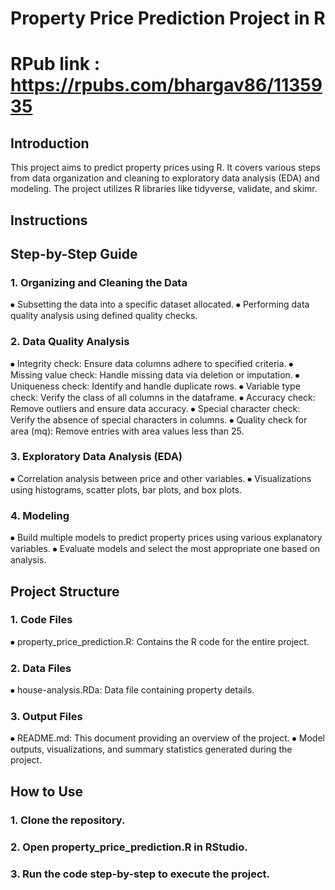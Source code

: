 
# Property Price Prediction Project in R  
# RPub link :  https://rpubs.com/bhargav86/1135935


## Introduction

This project aims to predict property prices using R. It covers various steps from data organization and cleaning to exploratory data analysis (EDA) and modeling. The project utilizes R libraries like tidyverse, validate, and skimr.

## Instructions


## Step-by-Step Guide

### 1.	Organizing and Cleaning the Data
⦁	Subsetting the data into a specific dataset allocated.
⦁	Performing data quality analysis using defined quality checks.

### 2.	Data Quality Analysis
⦁	Integrity check: Ensure data columns adhere to specified criteria.
⦁	Missing value check: Handle missing data via deletion or imputation.
⦁	Uniqueness check: Identify and handle duplicate rows.
⦁	Variable type check: Verify the class of all columns in the dataframe.
⦁	Accuracy check: Remove outliers and ensure data accuracy.
⦁	Special character check: Verify the absence of special characters in columns.
⦁	Quality check for area (mq): Remove entries with area values less than 25.

### 3.	Exploratory Data Analysis (EDA)
⦁	Correlation analysis between price and other variables.
⦁	Visualizations using histograms, scatter plots, bar plots, and box plots.

### 4.	Modeling
⦁	Build multiple models to predict property prices using various explanatory variables.
⦁	Evaluate models and select the most appropriate one based on analysis.


## Project Structure

### 1.	Code Files
⦁	property_price_prediction.R: Contains the R code for the entire project.

### 2.	Data Files
⦁	house-analysis.RDa: Data file containing property details.

### 3.	Output Files
⦁	README.md: This document providing an overview of the project.
⦁	Model outputs, visualizations, and summary statistics generated during the project.



## How to Use

### 1.	Clone the repository.
### 2.	Open property_price_prediction.R in RStudio.
### 3.	Run the code step-by-step to execute the project.

